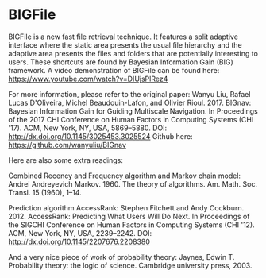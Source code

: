 # BIGFile

BIGFile is a new fast file retrieval technique. It features a split adaptive interface where the static area presents the usual file hierarchy and the adaptive area presents the files and folders that are potentially interesting to users. These shortcuts are found by Bayesian Information Gain (BIG) framework. A video demonstration of BIGFile can be found here: https://www.youtube.com/watch?v=DIUjsPlRez4

For more information, please refer to the original paper: Wanyu Liu, Rafael Lucas D'Oliveira, Michel Beaudouin-Lafon, and Olivier Rioul. 2017. BIGnav: Bayesian Information Gain for Guiding Multiscale Navigation. In Proceedings of the 2017 CHI Conference on Human Factors in Computing Systems (CHI '17). ACM, New York, NY, USA, 5869–5880. DOI: http://dx.doi.org/10.1145/3025453.3025524 Github here: https://github.com/wanyuliu/BIGnav 

Here are also some extra readings:

Combined Recency and Frequency algorithm and Markov chain model: Andrei Andreyevich Markov. 1960. The theory of algorithms. Am. Math. Soc. Transl. 15 (1960), 1–14.

Prediction algorithm AccessRank: Stephen Fitchett and Andy Cockburn. 2012. AccessRank: Predicting What Users Will Do Next. In Proceedings of the SIGCHI Conference on Human Factors in Computing Systems (CHI '12). ACM, New York, NY, USA, 2239–2242. DOI: http://dx.doi.org/10.1145/2207676.2208380

And a very nice piece of work of probability theory: Jaynes, Edwin T. Probability theory: the logic of science. Cambridge university press, 2003.
